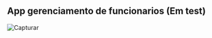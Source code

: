  ## App gerenciamento de funcionarios (Em test)
 ![Capturar](https://user-images.githubusercontent.com/69087075/131365143-a392bc2b-e618-49dc-8203-13aaf2804f2b.PNG)


